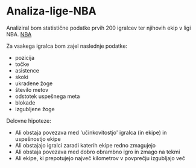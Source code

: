 # Analiza-lige-NBA

Analiziral bom statistične podatke prvih 200 igralcev ter njihovih ekip v ligi NBA. 
[NBA](https://www.basketball-reference.com/leagues/NBA_2021_per_game.html)

Za vsakega igralca bom zajel naslednje podatke:
* pozicija 
* točke
* asistence
* skoki
* ukradene žoge
* število metov
* odstotek uspešnega meta
* blokade
* izgubljene žoge

Delovne hipoteze:
* Ali obstaja povezava med 'učinkovitostjo' igralca (in ekipe) in uspešnostjo ekipe
* Ali obstajajo igralci zaradi katerih ekipe redno zmagujejo
* Ali obstaja povezava med dobro obrambno igro in zmago na tekmi
* Ali ekipe, ki prepotujejo največ kilometrov v povprečju izgubljajo več
